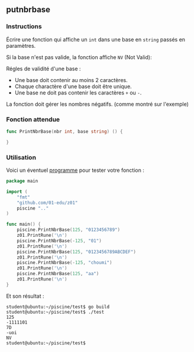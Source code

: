 ## putnbrbase

### Instructions

Écrire une fonction qui affiche un `int` dans une base en `string` passés en paramètres.

Si la base n'est pas valide, la fonction affiche `NV` (Not Valid):

Régles de validité d'une base :

- Une base doit contenir au moins 2 caractères.
- Chaque charactère d'une base doit être unique.
- Une base ne doit pas contenir les caractères `+` ou `-`.

La fonction doit gérer les nombres négatifs. (comme montré sur l'exemple)

### Fonction attendue

```go
func PrintNbrBase(nbr int, base string) () {

}
```

### Utilisation

Voici un éventuel [programme](TODO-LINK) pour tester votre fonction :

```go
package main

import (
	"fmt"
	"github.com/01-edu/z01"
	piscine ".."
)

func main() {
	piscine.PrintNbrBase(125, "0123456789")
	z01.PrintRune('\n')
	piscine.PrintNbrBase(-125, "01")
	z01.PrintRune('\n')
	piscine.PrintNbrBase(125, "0123456789ABCDEF")
	z01.PrintRune('\n')
	piscine.PrintNbrBase(-125, "choumi")
	z01.PrintRune('\n')
	piscine.PrintNbrBase(125, "aa")
	z01.PrintRune('\n')
}
```

Et son résultat :

```console
student@ubuntu:~/piscine/test$ go build
student@ubuntu:~/piscine/test$ ./test
125
-1111101
7D
-uoi
NV
student@ubuntu:~/piscine/test$
```
